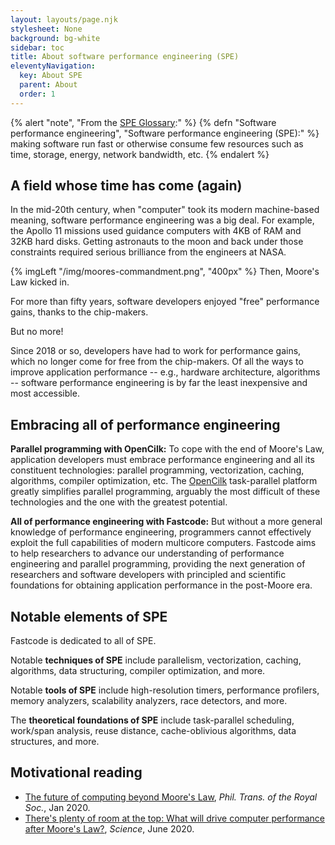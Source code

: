 ```yaml
---
layout: layouts/page.njk
stylesheet: None
background: bg-white
sidebar: toc
title: About software performance engineering (SPE)
eleventyNavigation:
  key: About SPE
  parent: About
  order: 1
---
```

{% alert "note", "From the <a href='../spe-glossary/'>SPE Glossary</a>:" %}
{% defn "Software performance engineering", "Software performance engineering (SPE):" %} making software run fast or otherwise consume few resources such as time, storage, energy, network bandwidth, etc.
{% endalert %}

## A field whose time has come (again)

In the mid-20th century, when "computer" took its modern machine-based meaning, software performance engineering was a big deal. For example, the Apollo 11 missions used guidance computers with 4KB of RAM and 32KB hard disks. Getting astronauts to the moon and back under those constraints required serious brilliance from the engineers at NASA.

{% imgLeft "/img/moores-commandment.png", "400px" %} Then, Moore's Law kicked in.

For more than fifty years, software developers enjoyed "free" performance gains, thanks to the chip-makers.

But no more!

Since 2018 or so, developers have had to work for performance gains, which no longer come for free from the chip-makers. Of all the ways to improve application performance -- e.g., hardware architecture, algorithms -- software performance engineering is by far the least inexpensive and most accessible.

## Embracing all of performance engineering

**Parallel programming with OpenCilk:** To cope with the end of Moore's Law, application developers must embrace performance engineering and all its constituent technologies: parallel programming, vectorization, caching, algorithms, compiler optimization, etc. The [OpenCilk](/get-involved/try-opencilk/) task-parallel platform greatly simplifies parallel programming, arguably the most difficult of these technologies and the one with the greatest potential. 

**All of performance engineering with Fastcode:** But without a more general knowledge of performance engineering, programmers cannot effectively exploit the full capabilities of modern multicore computers. Fastcode aims to help researchers to advance our understanding of performance engineering and parallel programming, providing the next generation of researchers and software developers with principled and scientific foundations for obtaining application performance in the post-Moore era.

## Notable elements of SPE

Fastcode is dedicated to all of SPE.

Notable **techniques of SPE** include parallelism, vectorization, caching, algorithms, data structuring, compiler optimization, and more.  

Notable **tools of SPE** include high-resolution timers, performance profilers, memory analyzers, scalability analyzers, race detectors, and more.

The **theoretical foundations of SPE** include task-parallel scheduling, work/span analysis, reuse distance, cache-oblivious algorithms, data structures, and more.

## Motivational reading

* [The future of computing beyond Moore's Law](https://royalsocietypublishing.org/doi/full/10.1098/rsta.2019.0061), *Phil. Trans. of the Royal Soc.*, Jan 2020.
* [There's plenty of room at the top: What will drive computer performance after Moore's Law?](https://www.science.org/doi/10.1126/science.aam9744), *Science*, June 2020.
